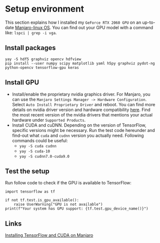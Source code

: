 <!--
[proast](state:Done)(my_cost:4)
-->
# Setup environment

This section explains how I installed my `GeForce RTX 2060 GPU` on an up-to-date [Manjaro-linux OS](https://manjaro.org/).
You can find out your GPU model with a command like: `lspci | grep -i vga`.

## Install packages

```
yay -S hdf5 graphviz opencv hdfview
pip install --user numpy scipy matplotlib yaml h5py graphviz pydot-ng python-opencv tensorflow-gpu keras
```

## Install GPU

* Install/enable the proprietary nvidia graphics driver. For Manjaro, you can use the `Manjaro Settings Manager -> Hardware Configuration`. Select `Auto Install Proprietary Driver` and reboot. You can find more details on nvidia driver version and hardware compatibility [here](https://www.nvidia.com/en-us/drivers/unix/). Find the most recent version of the nvidia drivers that mentions your actual hardware under `Supported Products`.
* Install CUDA and cuDNN. Depending on the version of TensorFlow, specific versions might be necessary. Run the test code hereunder and find-out what `cuda` and `cudnn` version you actually need. Following commands could be useful:
  * `yay -S cuda cudnn`
  * `yay -S cuda-10`
  * `yay -S cudnn7.0-cuda9.0`

## Test the setup

Run follow code to check if the GPU is available to TensorFlow:

```
import tensorflow as tf

if not tf.test.is_gpu_available():
    raise UserWarning("GPU is not available")
print(f"Your system has GPU support: {tf.test.gpu_device_name()}")
```

## Links

[Installing TensorFlow and CUDA on Manjaro](https://medium.com/@Soroush/installing-tensorflow-and-cuda-on-manjaro-linux-6cb64c5ece1e)
